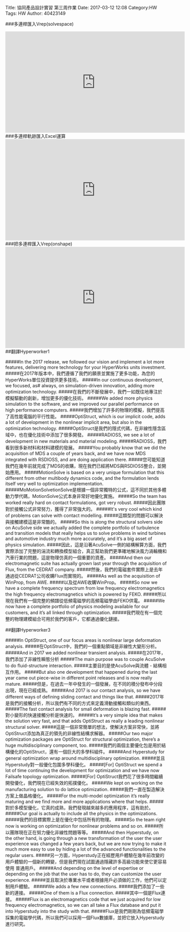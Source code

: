 Title: 協同產品設計實習  第三周作業
Date: 2017-03-12 12:08
Category:HW
Tags: HW
Author: 40423149



<!-- PELICAN_END_SUMMARY -->

###多連桿匯入Vrep(solvespace)
<iframe width="560" height="315" src="https://www.youtube.com/embed/YTfPU92_yXg" frameborder="0" allowfullscreen></iframe>
###多連桿軌跡匯入Excel運算
<iframe width="560" height="315" src="https://www.youtube.com/embed/1Z_KcOmp1JQ" frameborder="0" allowfullscreen></iframe>
###把多連桿匯入Vrep(onshape)
<iframe width="560" height="315" src="https://www.youtube.com/embed/ksJik4id-Io" frameborder="0" allowfullscreen></iframe>
##翻譯Hyperworker1

#####In the 2017 release, we followed our vision and implement a lot more features, delivering more technology for your HyperWorks units investment.
#####在2017年版本中，我們遵循了我們的願景並實施了更多功能，為您的HyperWorks單位投資提供更多技術。
#####In our continuous development, we focused, as# always, on simulation-driven innovation, adding more optimization technology. 
#####在我們的不斷發展中，我們一如既往地專注於模擬驅動的創新，增加更多的優化技術。
#####We added more physics simulation to the software, and we improved our parallel performance on high performance computers. 
#####我們增加了許多的物理的模擬，我們提高了高性能電腦的平行性能。
#####OptiStruct, which is our implicit code, adds a lot of development in the nonlinear implicit area, but also in the optimization technology.
#####OptiStruct是我們的隱式代碼，在非線性隱含區域中，也在優化技術中添加了很多開發。
#####RADIOSS, we see a lot of development in new materials and material modeling. 
#####RADIOSS，我們看到很多新材料和材料建模的發展。
#####You probably know that we did the acquisition of MDS a couple of years back, and we have now MDS integrated with RSDIOSS, and are doing application there.
#####您可能知道我們在幾年前就完成了MDS的收購，現在我們已經將MDS與RSDIOSS整合，並開始應用。 
#####MotionSolve is based on a very unique formulation that this different from other multibody dynamics code, and the  formulation lends itself very well to optimization implementation.
#####MoMotionSolvetionSolve是根據一個非常獨特的公式，這不同於其他多體動力學代碼，MotionSolve公式本身非常好地優化實施。 
#####So the team has worked really hard on contact formulations, got very robust.
#####因此團隊對於接觸公式非常努力，獲得了非常強大的。
#####It's very cool which kind of problems can solve with contact modelling.
#####這類型的問題可以解決與接觸建模這是非常酷的。
#####So this is along the structural solvers side on AcuSolve side we actually added the complete portfolio of turbulence and transition models that really helps us to solve problems in wind turbines and automotive industry much more accurately, and it’s a big asset of physics simulation.
#####因此，這是沿著AcuSolve一側的結構解算方面，我們實際添加了完整的湍流和轉換模型組合，真正幫助我們更準確地解決風力渦輪機和汽車行業的問題，這是物理仿真的一個重要的資產。
#####And then our electromagnetic suite has actually grown last year through the acquisition of Flux, from the CEDRAT company.
#####然後，我們的電磁套件實際上是去年通過從CEDRAT公司收購Flux而實現的。
#####As well as the acquisition of WinProp, from AWE.
#####以及從AWE收購WinProp。
#####So now we have a complete frequency spectrum from low frequency electromagnetics the high frequency electromagnetics which is powered by FEKO.
#####所以現在我們有一個完整的頻譜從低頻電磁學的高頻電磁學由FEKO供電。
#####We now have a complete portfolio of physics modeling available for our customers, and it’s all linked through optimization. 
#####我們現在有一個完整的物理建模組合可用於我們的客戶，它都通過優化鏈接。


##翻譯Hyperworker3

#####In OptiStruct, one of our focus areas is nonlinear large deformation analysis.
#####在OptiStruct中，我們的一個重點領域是非線性大變形分析。 
#####And in 2017 we added nonlinear transient analysis.
#####在2017年，我們添加了非線性瞬態分析
#####The main purpose was to couple AcuSolve to do fluid-structure interaction.
#####主要目的是使AcuSolve與流體 - 結構相互作用。
#####But also one development that happened during the last year came out piece-wise in different point releases and is now really mature.
#####但是，在過去一年中發生的一個發展，在不同的積分發布中分段出現，現在已經成熟。
#####And 2017 is our contact analysis, so we have different ways of defining sliding contact and things like that.
#####2017年是我們的接觸分析，所以我們有不同的方式來定義滑動接觸和類似的東西。
#####The fast contact analysis for small deformation is blazing fast.
#####對小變形的快速接觸分析是快速的。
#####It’s a very simple idea that makes the solution very fast, and that adds OptiStruct as really a leading nonlinear structural solver. 
#####這是一個非常簡單的想法，使解決方案非常快，並將OptiStruct添加為真正的領先的非線性結構求解器。
#####Our two major optimization packages are OptiStruct for structural optimization, there’s a huge multidisciplinary component, too.
#####我們的兩個主要優化包是用於結構優化的OptiStruct，還有一個巨大的多學科組件。
#####And Hyperstudy for general optimization wrap around multidisciplinary optimization.
#####並且Hyperstudy對一般優化包圍多學科優化。
#####[For] OptiStruct we spend a lot of time continuing the development for optimization and we have now Failsafe topology optimization.
#####[For] OptiStruct我們花了很多時間繼續開發優化，我們現在已經失效的拓撲優化。
#####We kept on working on the manufacturing solution to do lattice optimization.
#####我們一直在製造解決方案上做晶格優化。
#####For the multi-model optimization it’s really maturing and we find more and more applications where that helps. 
#####對於多模型優化，它真的成熟，我們發現越來越多的應用程序，這有助於。
#####Our goal is actually to include all the physics in the optimizations.
#####我們的目標實際上是在優化中包括所有的物理。
#####So the team right now is working on optimization for nonlinear problems and so on.
#####所以團隊現在正在努力優化非線性問題等等。
#####And then Hyperstudy, on the other hand, is going through a new transformation of the user the user experience was changed a few years back, but we are now trying to  make it much more easy to use by hiding a lot of the advanced functionalities to the regular users.
#####另一方面，Hyperstudy正在經歷用戶體驗在幾年前改變的用戶體驗的一個新的轉變，但是我們現在試圖通過隱藏許多高級功能來使它更容易使用 普通用戶。
#####And depending on the level of expertise or depending on the job that the user has to do, they can customize the user experience.
#####並且取決於專業水平或者根據用戶必須做的工作，他們可以定制用戶體驗。
#####We adds a few new connections.
#####我們添加了一些新的連接。
#####One of them is a Flux connection.
#####其中一個是Flux連接。
#####Flux is an electromagnetics code that we just acquired for low frequency electromagnetics, so we can all take a Flux database and put it into Hyperstudy into the study with that.
#####Flux是我們剛剛為低頻電磁學採集的電磁學代碼，所以我們可以採用一個Flux數據庫，並把它放入Hyperstudy進行研究。
